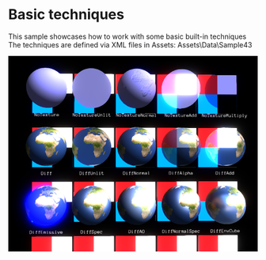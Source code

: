 Basic techniques
=======

This sample showcases how to work with some basic built-in techniques
The techniques are defined via XML files in Assets: Assets\Data\Sample43

![Screenshot](Screenshots/Screenshot2.png)
